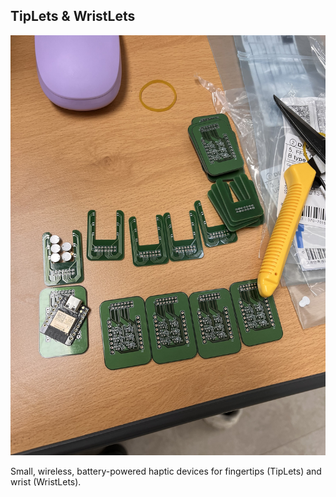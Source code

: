 ## TipLets & WristLets

<img class="aspect-video object-cover rounded-lg shadow-md shadow-md hover:shadow-xl hover:scale-102 transition-all duration-500 ease-in-out transform" src="/assets/MainPhoto_TipLetsWristLets.jpeg">

Small, wireless, battery-powered haptic devices for fingertips (TipLets) and wrist (WristLets).